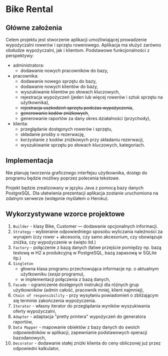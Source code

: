 # Bike Rental

## Główne założenia
Celem projektu jest stworzenie aplikacji umożliwiającej prowadzenie wypożyczalni rowerów i sprzętu rowerowego. Aplikacja
ma służyć zarówno obsłudze wypożyczalni, jak i klientom. Podstawowe funkcjonalności z perspektywy:
* administratora:
    * dodawanie nowych pracowników do bazy,
* pracownika:
    * dodawanie nowego sprzętu do bazy,
    * dodawanie nowych klientów do bazy,
    * wyszukiwanie klientów po słowach kluczowych,
    * rejestracja wypożyczeń (jeden lub więcej rowerów i sztuk sprzętu na użytkownika),
    * <s>rejestracja uszkodzeń sprzętu podczas wypożyczenia</s>,
    * <s>generowanie kodów zniżkowych</s>,
    * generowanie raportów za dany okres działalności (przychody),
* klienta:
    * przeglądanie dostępnych rowerów i sprzętu,
    * składanie prośby o rezerwację,
    * korzystanie z kodów zniżkowych przy składaniu rezerwacji,
    * wyszukiwanie sprzętu po słowach kluczowych, kategoriach.
    
    
## Implementacja
Nie planuję tworzenia graficznego interfejsu użytkownika, dostęp do programu będzie możliwy poprzez polecenia tekstowe. 

Projekt będzie zrealizowany w języku Java z pomocą bazy danych PostgreSQL. Dla ułatwienia prezentacji aplikacja zostanie
uruchomiona na zdalnym serwerze (wstępnie myślałem o Heroku).

## Wykorzystywane wzorce projektowe

1. `Builder` - klasy Bike, Customer — dodawanie opcjonalnych informacji.
1. `Strategy` - wybieranie odpowiedniego sposobu wyliczania należności za wynajem (czy rower + akcesoria, czy samo
akcesorium, czy obowiązuje zniżka, czy wypożyczenie w święto itd.)
1. `Factory` - połączenie z bazą danych (łatwe przejście pomiędzy np. bazą testową w H2 a produkcyjną w PostgreSQL,
 bazą zapasową w SQLite itp.)
1. `Singleton` 
    * głowna klasa programu przechowująca informacje np. o aktualnym użytkowniku (*sesja* programu),
    * w implementacji połączenia z bazą danych,
1. `Facade` - ograniczenie dostępnych instrukcji dla różnych grup użytkowników (admin całość, pracownik mniej, klient 
najmniej),
1. `Chain of responsibility` - przy wysyłaniu powiadomień o zbliżającym się terminie zakończenia wypożyczenia.
1. `Iterator` - własny iterator do przeglądania wyników wyszukiwania oferty wypożyczalni,
1. `Adapter` - adaptacja "pretty printera" wypożyczeń do generatora raportów,
1. `Data Mapper` - mapowanie obiektów z bazy danych do swoich odpowiedników w aplikacji, zapewnianie podstawowych
   operacji bazodanowych,
1. `Decorator` - dodawanie stałej zniżki klienta do ceny obliczonej już przez odpowiedni kalkulator,
